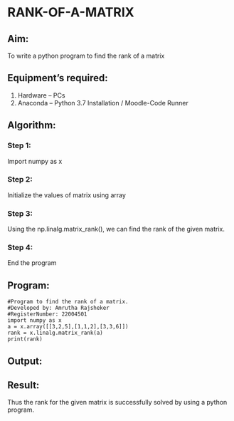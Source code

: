 # RANK-OF-A-MATRIX
## Aim:
To write a python program to find the rank of a matrix
## Equipment’s required:
1. 	Hardware – PCs
2. 	Anaconda – Python 3.7 Installation / Moodle-Code Runner
## Algorithm:
### Step 1: 
Import numpy as x
### Step 2: 
Initialize the values of matrix using array
### Step 3: 
Using the np.linalg.matrix_rank(), we can find the rank of the given matrix.
### Step 4:
End the program
## Program:
```
#Program to find the rank of a matrix.
#Developed by: Amrutha Rajsheker    
#RegisterNumber: 22004501
import numpy as x
a = x.array([[3,2,5],[1,1,2],[3,3,6]])
rank = x.linalg.matrix_rank(a)
print(rank)
```
## Output:

## Result:
Thus the rank for the given matrix is successfully solved by  using a python program.

